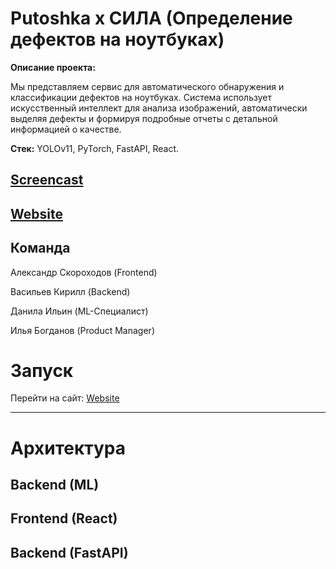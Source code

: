 # Putoshka x СИЛА (Определение дефектов на ноутбуках)
**Описание проекта:**

Мы представляем сервис для автоматического обнаружения и классификации дефектов на ноутбуках. Система использует искусственный интеллект для анализа изображений, автоматически выделяя дефекты и формируя подробные отчеты с детальной информацией о качестве.

**Стек:** YOLOv11, PyTorch, FastAPI, React.

## [Screencast]()
## [Website](http://213.173.108.217:10991)

## Команда
  
  Александр Скороходов (Frontend)

  Васильев Кирилл (Backend)
  
  Данила Ильин (ML-Специалист)
  
  Илья Богданов (Product Manager)

# Запуск
  Перейти на сайт: [Website](http://213.173.108.217:10991)


---

# Архитектура

## Backend (ML)

## Frontend (React)

## Backend (FastAPI)
